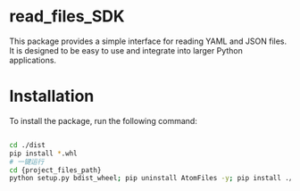 # read_files_SDK
This package provides a simple interface for reading YAML and JSON files. It is designed to be easy to use and integrate into larger Python applications.

# Installation
To install the package, run the following command:
```bash

cd ./dist
pip install *.whl
# 一键运行
cd {project_files_path}
python setup.py bdist_wheel; pip uninstall AtomFiles -y; pip install ./dist/AtomFiles-0.0.1-py3-none-any.whl

```